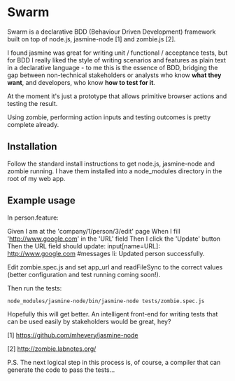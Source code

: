 Swarm
=====

Swarm is a declarative BDD (Behaviour Driven Development) framework built on top of node.js, jasmine-node [1] and zombie.js [2].

I found jasmine was great for writing unit / functional / acceptance tests, but for BDD I really liked the style of writing scenarios and features as plain text in a declarative language - to me this is the essence of BDD, bridging the gap between non-technical stakeholders or analysts who know **what they want**, and developers, who know **how to test for it**.

At the moment it's just a prototype that allows primitive browser actions and testing the result.

Using zombie, performing action inputs and testing outcomes is pretty complete already.

Installation
------------

Follow the standard install instructions to get node.js, jasmine-node and zombie running. I have them installed into a node_modules directory in the root of my web app.

Example usage
-------------

In person.feature:

Given I am at the 'company/1/person/3/edit' page
When I fill 'http://www.google.com' in the 'URL' field
Then I click the 'Update' button
Then the URL field should update:
input[name=URL]: http://www.google.com
#messages li: Updated person successfully.

Edit zombie.spec.js and set app_url and readFileSync to the correct values (better configuration and test running coming soon!).

Then run the tests:

    node_modules/jasmine-node/bin/jasmine-node tests/zombie.spec.js

Hopefully this will get better. An intelligent front-end for writing tests that can be used easily by stakeholders would be great, hey?

[1] https://github.com/mhevery/jasmine-node

[2] http://zombie.labnotes.org/

P.S. The next logical step in this process is, of course, a compiler that can generate the code to pass the tests...
